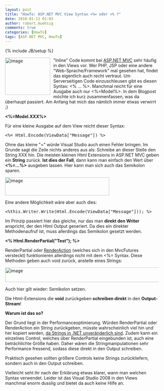 ```yaml
---
layout: post
title: "HowTo: ASP.NET MVC View Syntax <%= oder <% ?"
date: 2010-01-12 01:03
author: robert.muehsig
comments: true
categories: [HowTo]
tags: [ASP.NET MVC, HowTo]
---
```

{% include JB/setup %}
<p><a href="{{BASE_PATH}}/assets/wp-images/image887.png"><img style="border-right: 0px; border-top: 0px; margin: 0px 10px 0px 0px; border-left: 0px; border-bottom: 0px" height="122" alt="image" src="{{BASE_PATH}}/assets/wp-images/image_thumb72.png" width="148" align="left" border="0"></a>"Inline" Code kommt bei <a href="http://asp.net/mvc">ASP.NET MVC</a> sehr häufig in den Views vor. Wer PHP, JSP oder eine andere "Web-Sprache/Framework" mal gesehen hat, findet das eigentlich auch recht vertraut. Um Serverseitigen Code einzuschleusen gibt es diesen Syntax: &lt;% ... %&gt;. Manchmal reicht für eine Ausgabe auch nur &lt;%=Model%&gt;. In dem Blogpost möchte ich kurz zusammenfassen, was da überhaupt passiert. Am Anfang hat mich das nämlich immer etwas verwirrt ;)</p><!--more--> <p><strong>&lt;%=Model.XXX%&gt;</strong></p> <p>Für eine kleine Ausgabe auf dem View reicht dieser Syntax:</p> <div class="wlWriterSmartContent" id="scid:812469c5-0cb0-4c63-8c15-c81123a09de7:c0a7b8c1-760e-4638-9859-1c0289ae0908" style="padding-right: 0px; display: inline; padding-left: 0px; float: none; padding-bottom: 0px; margin: 0px; padding-top: 0px"><pre name="code" class="c#">&lt;%= Html.Encode(ViewData["Message"]) %&gt;</pre></div>
<p> Ohne das kleine "=" würde Visual Studio auch einen Fehler bringen. Im Grunde sagt die Zeile nichts anderes aus als: Schreibe an dieser Stelle den String XXX hin. Die meisten kleinen Html Extensions in ASP.NET MVC geben ein <strong>String</strong> zurück. <strong>Ist dies der Fall</strong>, dann kann man einfach den Wert über <strong>&lt;%=...%&gt;</strong> ausgeben lassen. Hier kann man sich auch das Semikolon sparen.</p>
<p><a href="{{BASE_PATH}}/assets/wp-images/image888.png"><img style="border-right: 0px; border-top: 0px; border-left: 0px; border-bottom: 0px" height="59" alt="image" src="{{BASE_PATH}}/assets/wp-images/image_thumb73.png" width="341" border="0"></a></p>
<p>Eine andere Möglichkeit wäre aber auch dies:</p>
<div class="wlWriterSmartContent" id="scid:812469c5-0cb0-4c63-8c15-c81123a09de7:5fbe357f-d4d6-48ab-a878-6685973da803" style="padding-right: 0px; display: inline; padding-left: 0px; float: none; padding-bottom: 0px; margin: 0px; padding-top: 0px"><pre name="code" class="c#">&lt;%this.Writer.Write(Html.Encode(ViewData["Message"])); %&gt;</pre></div>
<p>Im Prinzip passiert hier das gleiche, nur das man <strong>direkt den Writer</strong> anspricht, der den Html Output generiert. Da dies ein direkter Methodenaufruf ist, muss allerdings das Semikolon gesetzt werden.</p>
<p><strong>&lt;% Html.RenderPartial("Test"); %&gt;</strong></p>
<p>RenderPartial oder <a href="http://code-inside.de/blog/2009/09/14/howto-asp-net-mvc-renderaction-mit-parametern/">RenderAction</a> (welches sich in den MvcFutures versteckt) funktionieren allerdings nicht mit dem &lt;%= Syntax. Diese Methoden geben auch void zurück, anstelle eines Strings:</p>
<p><a href="{{BASE_PATH}}/assets/wp-images/image889.png"><img style="border-right: 0px; border-top: 0px; border-left: 0px; border-bottom: 0px" height="48" alt="image" src="{{BASE_PATH}}/assets/wp-images/image_thumb74.png" width="505" border="0"></a> </p>
<p>Auch hier gilt wieder: Semikolon setzen.</p>
<p>Die Html-Extensions die <strong>void</strong> zurückgeben <strong>schreiben direkt</strong> in den <strong>Output-Stream</strong>!</p>
<p><strong>Warum ist das so?</strong></p>
<p>Der Grund liegt in der Performanceoptimierung. Würden RenderPartial oder RenderAction ein String zurückgeben, müsste wahrscheinlich viel hin und her kopiert werden, <a href="http://msdn.microsoft.com/de-de/library/aa302314.aspx">da Strings in .NET unveränderlich sind</a>. Zudem kann ein einzelnes Control, welches über RenderPartial eingebunden ist, auch eine beträchlichte Größe haben. Daher wären die Stringmanipulationen sehr Performance fressend, sodass diese direkt in den Output schreiben. </p>
<p>Praktisch gesehen sollten größere Controls keine Strings zurückliefern, sondern auch in den Output schreiben. </p>
<p>Vielleicht seht ihr nach der Erklärung etwas klarer, wann man welchen Syntax verwendet. Leider ist das Visual Studio 2008 in den Views manchmal enorm dusslig und bietet da auch keine Hilfe an.</p>
